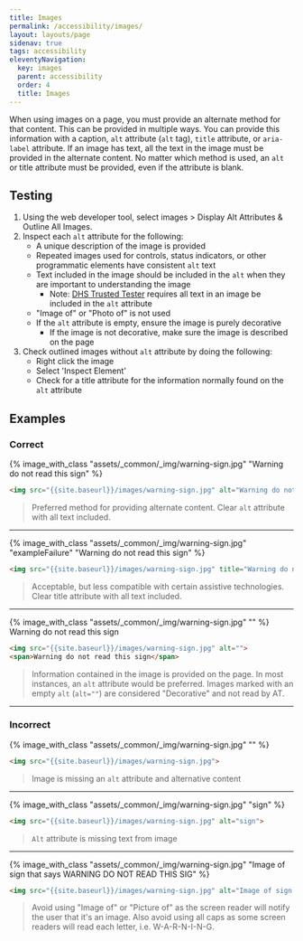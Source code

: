 ```yaml
---
title: Images
permalink: /accessibility/images/
layout: layouts/page
sidenav: true
tags: accessibility
eleventyNavigation: 
  key: images
  parent: accessibility
  order: 4
  title: Images
---
```


When using images on a page, you must provide an alternate method for that content. This can be provided in multiple ways. You can provide this information with a caption, `alt` attribute (`alt` tag), `title` attribute, or `aria-label` attribute. If an image has text, all the text in the image must be provided in the alternate content. No matter which method is used, an `alt` or title attribute must be provided, even if the attribute is blank.

## Testing

1. Using the web developer tool, select images > Display Alt Attributes & Outline All Images.
2. Inspect each `alt` attribute for the following:
    * A unique description of the image is provided
    * Repeated images used for controls, status indicators, or other programmatic elements have consistent `alt` text
    * Text included in the image should be included in the `alt` when they are important to understanding the image
        * Note: [DHS Trusted Tester](https://www.dhs.gov/trusted-tester) requires all text in an image be included in the `alt` attribute
    * "Image of" or "Photo of" is not used
    * If the `alt` attribute is empty, ensure the image is purely decorative
        * If the image is not decorative, make sure the image is described on the page
3. Check outlined images without `alt` attribute by doing the following:
    * Right click the image
    * Select 'Inspect Element'
    * Check for a title attribute for the information normally found on the `alt` attribute

## Examples

### Correct
{% image_with_class "assets/_common/_img/warning-sign.jpg"  "Warning do not read this sign" %}

```html
<img src="{{site.baseurl}}/images/warning-sign.jpg" alt="Warning do not read this sign">
```

> Preferred method for providing alternate content.
> Clear `alt` attribute with all text included.

---

{% image_with_class "assets/_common/_img/warning-sign.jpg" "exampleFailure" "Warning do not read this sign" %}

```html
<img src="{{site.baseurl}}/images/warning-sign.jpg" title="Warning do not read this sign">
```

> Acceptable, but less compatible with certain assistive technologies.
> Clear title attribute with all text included.

---

{% image_with_class "assets/_common/_img/warning-sign.jpg" "" %}
<span>Warning do not read this sign</span>

```html
<img src="{{site.baseurl}}/images/warning-sign.jpg" alt="">
<span>Warning do not read this sign</span>
```

> Information contained in the image is provided on the page.
> In most instances, an `alt` attribute would be preferred.
> Images marked with an empty `alt` (`alt=""`) are considered "Decorative" and not read by AT.

---

### Incorrect

{% image_with_class "assets/_common/_img/warning-sign.jpg" "" %}

```html
<img src="{{site.baseurl}}/images/warning-sign.jpg">
```

> Image is missing an `alt` attribute and alternative content

---

{% image_with_class "assets/_common/_img/warning-sign.jpg"  "sign" %}

```html
<img src="{{site.baseurl}}/images/warning-sign.jpg" alt="sign">
```

> `Alt` attribute is missing text from image

---

{% image_with_class "assets/_common/_img/warning-sign.jpg"  "Image of sign that says WARNING DO NOT READ THIS SIG" %}

```html
<img src="{{site.baseurl}}/images/warning-sign.jpg" alt="Image of sign that says WARNING DO NOT READ THIS SIGN">
```

> Avoid using "Image of" or "Picture of" as the screen reader will notify the user that it's an image. Also avoid using all caps as some screen readers will read each letter, i.e. W-A-R-N-I-N-G.
